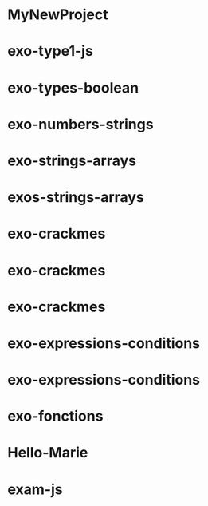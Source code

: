 # MyNewProject
# exo-type1-js
# exo-types-boolean
# exo-numbers-strings
# exo-strings-arrays
# exos-strings-arrays
# exo-crackmes
# exo-crackmes
# exo-crackmes
# exo-expressions-conditions
# exo-expressions-conditions
# exo-fonctions
# Hello-Marie
# exam-js
